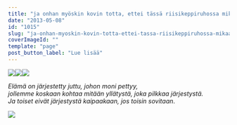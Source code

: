 ```yaml
---
title: "ja onhan myöskin kovin totta, ettei tässä riisikeppiruhossa mikään ylevä pesi."
date: "2013-05-08"
id: "1015"
slug: "ja-onhan-myoskin-kovin-totta-ettei-tassa-riisikeppiruhossa-mikaan-yleva-pesi"
coverImageId: ""
template: "page"
post_button_label: "Lue lisää"
---
```


[![](/images/IMG_0097.JPG)](http://3.bp.blogspot.com/-AcsJiMAh8TY/UYpgMIqtaHI/AAAAAAAAFso/nCvo0MP8Un8/s1600/IMG_0097.JPG)[![](/images/IMG_0043.JPG)](http://2.bp.blogspot.com/-YgIatv_nkiA/UYphFBLFe4I/AAAAAAAAFs0/Fa_qYniem18/s1600/IMG_0043.JPG)[![](/images/IMG_0094.JPG)](http://4.bp.blogspot.com/-Wig-It_8L6Q/UYpf1uyozWI/AAAAAAAAFsg/Jjcu5-OEQOI/s1600/IMG_0094.JPG)

  

_Elämä on järjestetty juttu, johon moni pettyy,  
jollemme koskaan kohtaa mitään yllätystä, joka pilkkaa järjestystä.  
Ja toiset eivät järjestystä kaipaakaan, jos toisin sovitaan_.

  

[![](/images/ak.png)](http://3.bp.blogspot.com/-O_1lfuesATI/UYpmvbAJsQI/AAAAAAAAFtE/eY3OSHBzMb8/s1600/ak.png)
